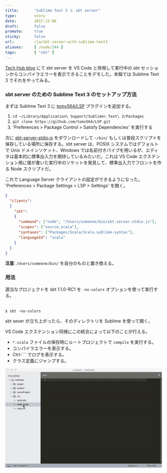 ```yaml
---
title:       "Sublime Text 3 と sbt server"
type:        story
date:        2017-12-08
draft:       false
promote:     true
sticky:      false
url:         /ja/sbt-server-with-sublime-text3
aliases:     [ /node/244 ]
tags:        [ "sbt" ]
---
```


[Tech Hub blog](http://eed3si9n.com/ja/sbt-1-1-0-RC1-sbt-server) にて sbt server を VS Code と併用して実行中の sbt セッションからコンパイラエラーを表示できることをデモした。本稿では Sublime Text 3 でそれをやってみる。

### sbt server のための Sublime Text 3 のセットアップ方法

まずは Sublime Text 3 に [tomv564/LSP](https://github.com/tomv564/LSP) プラグインを追加する。

1. `cd ~/Library/Application\ Support/Sublime\ Text\ 3/Packages`
2. `git clone https://github.com/tomv564/LSP.git`
3. 'Preferences > Package Control > Satisfy Dependencies' を実行する

次に [sbt-server-stdio.js](https://gist.githubusercontent.com/eed3si9n/0ee26a15218f1d4031b451dd61315d6c/raw/5693fbcafbb9a71f1ac5a9d13ace94df3b091cbc/sbt-server-stdio.js) をダウンロードして `~/bin/` もしくは普段スクリプトを保存している場所に保存する。sbt server は、POSIX システムではデフォルトで Unix ドメインソケット、Windows では名前付きパイプを用いるが、エディタは基本的に標準出入力を期待しているみたいだ。これは VS Code エクステンション用に僕が書いた実行中のソケットを発見して、標準出入力でフロントを作る Node スクリプトだ。

これで Language Server クライアントの設定ができるようになった。 'Preferences > Package Settings > LSP > Settings' を開く。

```json
{
  "clients":
  {
    "sbt":
    {
      "command": ["node", "/Users/someone/bin/sbt-server-stdio.js"],
      "scopes": ["source.scala"],
      "syntaxes": ["Packages/Scala/Scala.sublime-syntax"],
      "languageId": "scala"
    }
  }
}
```

**注意**: `/Users/someone/bin/` を自分のものと置き換える。

### 用法

適当なプロジェクトを sbt 1.1.0-RC1 を `-no-colors` オプションを使って実行する。

<code>
$ sbt -no-colors
</code>

sbt sever が立ち上がったら、そのディレクトリを Sublime を使って開く。

VS Code エクステンション同様にこの統合によって以下のことが行える。

- `*.scala` ファイルの保存時にルートプロジェクトで `compile` を実行する。
- コンパイラエラーを表示する。
- Ctrl-``` でログを表示する。
- クラス定義にジャンプする。

![sublime-sbt-scala](/images/sublime-sbt-scala.gif)
